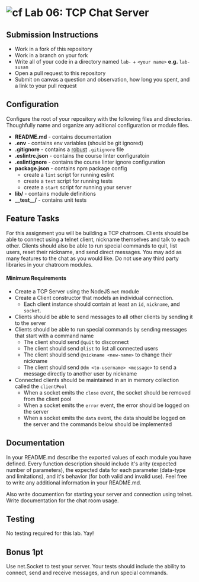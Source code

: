 ![cf](https://i.imgur.com/7v5ASc8.png) Lab 06: TCP Chat Server
======

## Submission Instructions
* Work in a fork of this repository
* Work in a branch on your fork
* Write all of your code in a directory named `lab-` + `<your name>` **e.g.** `lab-susan`
* Open a pull request to this repository
* Submit on canvas a question and observation, how long you spent, and a link to your pull request

## Configuration 
Configure the root of your repository with the following files and directories. Thoughfully name and organize any aditional configuration or module files.
* **README.md** - contains documentation
* **.env** - contains env variables (should be git ignored)
* **.gitignore** - contains a [robust](http://gitignore.io) `.gitignore` file 
* **.eslintrc.json** - contains the course linter configuratoin
* **.eslintignore** - contains the course linter ignore configuration
* **package.json** - contains npm package config
  * create a `lint` script for running eslint
  * create a `test` script for running tests
  * create a `start` script for running your server
* **lib/** - contains module definitions
* **\_\_test\_\_/** - contains unit tests

## Feature Tasks  
For this assignment you will be building a TCP chatroom. Clients should be able to connect using a telnet client, nickname themselves and talk to each other. Clients should also be able to run special commands to quit, list users, reset their nickname, and send direct messages. You may add as many features to the chat as you would like. Do not use any third party libraries in your chatroom modules.

#### Minimum Requirements 
* Create a TCP Server using the NodeJS `net` module
* Create a Client constructor that models an individual connection. 
  * Each client instance should contain at least an `id`, `nickname`, and `socket`.
* Clients should be able to send messages to all other clients by sending it to the server
* Clients should be able to run special commands by sending messages that start with a command name
  * The client should send `@quit` to disconnect
  * The client should send `@list` to list all connected users
  * The client should send `@nickname <new-name>` to change their nickname
  * The client should send `@dm <to-username> <message>` to  send a message directly to another user by nickname
* Connected clients should be maintained in an in memory collection called the `clientPool`
  * When a socket emits the `close` event, the socket should be removed from the client pool
  * When a socket emits the `error` event, the error should be logged on the server
  * When a socket emits the `data` event, the data should be logged on the server and the commands below should be implemented

##  Documentation  
In your README.md describe the exported values of each module you have defined. Every function description should include it's arity (expected number of parameters), the expected data for each parameter (data-type and limitations), and it's behavior (for both valid and invalid use). Feel free to write any additional information in your README.md.

Also write documention for starting your server and connection using telnet. Write documentation for the chat room usage.

## Testing  
No testing required for this lab. Yay!

## Bonus 1pt
Use net.Socket to test your server. Your tests should include the ability to connect, send and receive messages, and run special commands.
